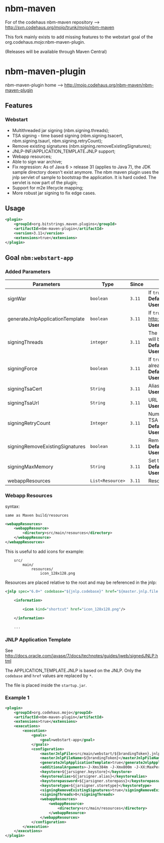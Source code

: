 nbm-maven
=========

For of the codehaus nbm-maven repository --> http://svn.codehaus.org/mojo/trunk/mojo/nbm-maven

This fork mainly exists to add missing features to the webstart goal of the org.codehaus.mojo:nbm-maven-plugin.

(Releases will be available through Maven Central)

# nbm-maven-plugin

nbm-maven-plugin home --> http://mojo.codehaus.org/nbm-maven/nbm-maven-plugin

## Features

### Webstart

* Multithreaded jar signing (nbm.signing.threads);
* TSA signing - time based signing (nbm.signing.tsacert, nbm.signing.tsaurl, nbm.signing.retryCount);
* Remove existing signatures (nbm.signing.removeExistingSignatures);
* JNLP-INF/APPLICATION_TEMPLATE.JNLP support;
* Webapp resources;
* Able to sign war archive;
* Fix regression: As of Java 6 > release 31 (applies to Java 7), the JDK sample directory doesn't exist anymore. The nbm maven plugin uses the jnlp servlet of sample to bootstrap the application. It is hard coded. The servlet is now part of the plugin;
* Support for m2e lifecycle mapping;
* More robust jar signing to fix edge cases.

## Usage

```xml
<plugin>
    <groupId>org.bitstrings.maven.plugins</groupId>
    <artifactId>nbm-maven-plugin</artifactId>
    <version>3.11</version>
    <extensions>true</extensions>
</plugin>
```

## Goal `nbm:webstart-app`

### Added Parameters

|Parameters|Type|Since|Description|
|----------|----|-----|-----------|
|signWar|`boolean`|`3.11`|If `true` the Web Archive (war) will be signed. <br/>**Default: `false`** <br/>**User Property: `nbm.webstart.signWar`**|
|generateJnlpApplicationTemplate|`boolean`|`3.11`|If `true`, create JNLP-INF/APPLICATION_TEMPLATE.JNLP from the jnlp. See http://docs.oracle.com/javase/7/docs/technotes/guides/jweb/signedJNLP.html. <br/>**User Property: `nbm.webstart.generateJnlpApplicationTemplate`**|
|signingThreads|`integer`|`3.11`|The number of threads that should be used to sign the jars. If set to zero (0) it will be set to the number of processors. <br/>**Default: `0`** <br/>**User Property: `nbm.signing.threads`**|
|signingForce|`boolean`|`3.11`|If `true`, force signing of the jar file even if it doesn't seem to be out of date or already signed. <br/>**Default: `true`** <br/>**User Property: `nbm.signing.force`**|
|signingTsaCert|`String`|`3.11`|Alias in the keystore for a timestamp authority for timestamped JAR files. <br/>**User Property: `nbm.signing.tsacert`**|
|signingTsaUrl|`String`|`3.11`|URL for a timestamp authority for timestamped JAR files. <br/>**User Property: `nbm.signing.tsaurl`**|
|signingRetryCount|`Integer`|`3.11`|Number of retries before giving up if some connection problem occur while TSA signing (TSA URL). <br/>**Default: `5`** <br/>**User Property: `nbm.signing.retryCount`**|
|signingRemoveExistingSignatures|`boolean`|`3.11`|Remove any existing signature from the jar before signing. <br/>**Default: `false`** <br/>**User Property: `nbm.signing.removeExistingSignatures`**|
|signingMaxMemory|`String`|`3.11`|Set the maximum memory for the jar signer. <br/>**Default: `96m`** <br/>**User Property: `nbm.signing.maxMemory`**|
|webappResources|`List<Resource>`|`3.11`|Resources that should be included in the web archive (war).|

### Webapp Resources

syntax:
    
    same as Maven build/resources

```xml
<webappResources>
    <webappResource>
        <directory>src/main/resources</directory>
    </webappResource>
</webappResources>
```

This is useful to add icons for example:

```
    src/
        main/
            resources/
                icon_128x128.png
```

Resources are placed relative to the root and may be referenced in the jnlp:

```xml
<jnlp spec="6.0+" codebase="${jnlp.codebase}" href="${master.jnlp.file.name}.jnlp">

    <information>

        <icon kind="shortcut" href="icon_128x128.png"/>

    </information>
    
    ...
```

### JNLP Application Template

See http://docs.oracle.com/javase/7/docs/technotes/guides/jweb/signedJNLP.html

The APPLICATION_TEMPLATE.JNLP is based on the JNLP. Only the `codebase` and `href` values are replaced by `*`.

The file is placed inside the `startup.jar`.

### Example 1

```xml
<plugin>
    <groupId>org.codehaus.mojo</groupId>
    <artifactId>nbm-maven-plugin</artifactId>
    <extensions>true</extensions>
    <executions>
        <execution>
            <goals>
                <goal>webstart-app</goal>
            </goals>
            <configuration>
                <masterJnlpFile>src/main/webstart/${brandingToken}.jnlp</masterJnlpFile>
                <masterJnlpFileName>${brandingToken}</masterJnlpFileName>
                <generateJnlpApplicationTemplate>true</generateJnlpApplicationTemplate>
                <additionalArguments>-J-Xms384m -J-Xmx800m -J-XX:MaxPermSize=256m -J-Djava.util.Arrays.useLegacyMergeSort=true</additionalArguments>
                <keystore>${jarsigner.keystore}</keystore>
                <keystorealias>${jarsigner.alias}</keystorealias>
                <keystorepassword>${jarsigner.storepass}</keystorepassword>
                <keystoretype>${jarsigner.storetype}</keystoretype>
                <signingRemoveExistingSignatures>true</signingRemoveExistingSignatures>
                <signingThreads>8</signingThreads>
                <webappResources>
                    <webappResource>
                        <directory>src/main/resources</directory>
                    </webappResource>
                </webappResources>
            </configuration>
        </execution>
    </executions>
</plugin>
```
